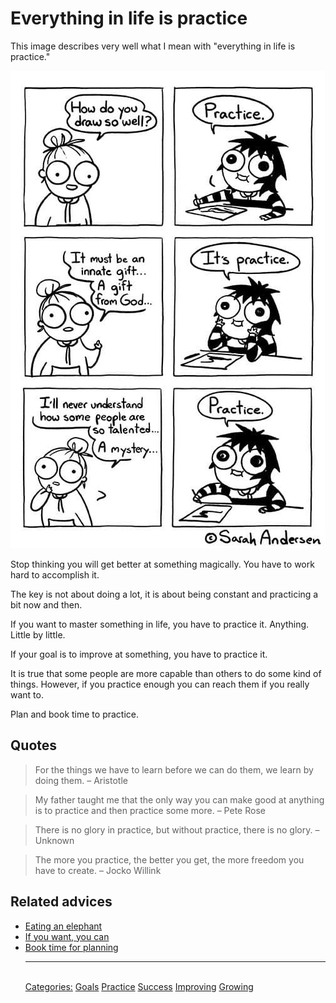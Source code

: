 # Everything in life is practice
 
This image describes very well what I mean with "everything in life is practice."
 
![Practice by Sarah Andersen](./assets/sarah_andersen_practice.jpg)
 
Stop thinking you will get better at something magically. You have to work hard to accomplish it.
 
The key is not about doing a lot, it is about being constant and practicing a bit now and then.
 
If you want to master something in life, you have to practice it. Anything. Little by little.
 
If your goal is to improve at something, you have to practice it.
 
It is true that some people are more capable than others to do some kind of things. However, if you practice enough you can reach them if you really want to.
 
Plan and book time to practice.
## Quotes
 
> For the things we have to learn before we can do them, we learn by doing them. – Aristotle
 
> My father taught me that the only way you can make good at anything is to practice and then practice some more. – Pete Rose
 
> There is no glory in practice, but without practice, there is no glory. – Unknown
 
> The more you practice, the better you get, the more freedom you have to create. – Jocko Willink
## Related advices
 
- [Eating an elephant](../Eating%20an%20elephant/index.md)
- [If you want, you can](../If%20you%20want,%20you%20can/index.md)
- [Book time for planning](../Book%20time%20for%20planning/index.md)<hr/><br/>[Categories:](../Categories/index.md) [Goals](../Categories/Goals.md) [Practice](../Categories/Practice.md) [Success](../Categories/Success.md) [Improving](../Categories/Improving.md) [Growing](../Categories/Growing.md)